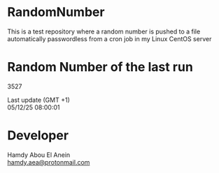 # RandomNumber    
This is a test repository where a random number is pushed to a file automatically passwordless from a cron job in my Linux CentOS server    
# Random Number of the last run   
3527
      
Last update (GMT +1)    
05/12/25 08:00:01
# Developer    
Hamdy Abou El Anein   
hamdy.aea@protonmail.com
